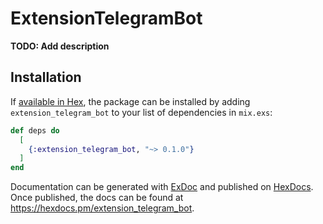 # ExtensionTelegramBot

**TODO: Add description**

## Installation

If [available in Hex](https://hex.pm/docs/publish), the package can be installed
by adding `extension_telegram_bot` to your list of dependencies in `mix.exs`:

```elixir
def deps do
  [
    {:extension_telegram_bot, "~> 0.1.0"}
  ]
end
```

Documentation can be generated with [ExDoc](https://github.com/elixir-lang/ex_doc)
and published on [HexDocs](https://hexdocs.pm). Once published, the docs can
be found at <https://hexdocs.pm/extension_telegram_bot>.

